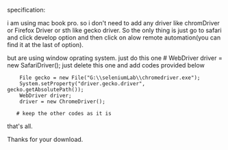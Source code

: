 specification:

i am using mac book pro. so i don't need to add any driver like chromDriver or Firefox Driver or sth like gecko driver.
So the only thing is just go to safari 
and click develop option and then click on alow remote automation(you can find it at the last of option).

but are using window oprating system. just do this one
       # WebDriver driver = new SafariDriver(); just delete this one and add codes provided below
       
       
        File gecko = new File("G:\\seleniumLab\\chromedriver.exe");
        System.setProperty("driver.gecko.driver", gecko.getAbsolutePath());
        WebDriver driver;
        driver = new ChromeDriver();
        
       # keep the other codes as it is


that's all.

Thanks for your download.




